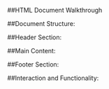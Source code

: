 ##HTML Document Walkthrough
<!-- This HTML document represents a basic web page structure with a header, main content, and footer. Let me explain a walk through for each section of the code: -->

##Document Structure: 
    <!-- The <!DOCTYPE html> declaration specifies the document type and version of HTML used.
    The <html> element encloses the entire HTML document and specifies the language attribute as "en" for English.
    The <head> section contains metadata about the document, such as character encoding, viewport settings, and the page title.
    The <meta charset="UTF-8"> tag specifies the character encoding for the document as UTF-8, which supports a wide range of characters.
    The <meta name="viewport" content="width=device-width, initial-scale=1.0"> tag sets the viewport width to the device width and initial zoom level to 1.0, ensuring proper scaling on various devices.
    The <title> tag defines the title of the document displayed in the browser tab.
    The <link> tag links an external CSS file (style.css) to style the HTML content. -->

##Header Section:
    <!-- The <header> element represents the header section of the webpage.
    Inside the header, there's an <h1> tag displaying the name "Mike".
    A <nav> element contains navigation links to different sections of the page (#about, #portfolio, #contact, and #navigation).
    Additionally, there are four buttons inside the navigation section, each with an onclick attribute calling different shell scripts (/path/to/gotoabout.sh, /path/to/gotowork.sh, /path/to/gotoapps.sh, and /path/to/gottocontact.sh). -->

##Main Content:
    <!-- The <main> element contains the main content of the webpage.
    It consists of three sections: "About", "Portfolio", and "Contact".
    Each section is identified by an id attribute (about, portfolio, contact) for easy navigation.
    Inside each section, there's a <div> with a class name (title-element) containing a <h2> tag representing the section title.
    Within the "About" and "Portfolio" sections, there's an image (<img>) and textual content (<p>) providing information about the individual's profile and portfolio.
    Each section also includes a set of buttons similar to those in the header for navigation to different sections of the page. -->

##Footer Section:
    <!-- The <footer> element represents the footer section of the webpage.
    Currently, it's empty and doesn't contain any content. -->

##Interaction and Functionality:
    <!-- The navigation links and buttons allow users to navigate between different sections of the webpage.
    Clicking on a navigation link or button triggers the corresponding action defined in the onclick attribute.
    The webpage is designed to provide information about the individual, showcase their portfolio, and allow users to contact them through various channels. -->

